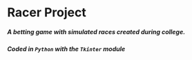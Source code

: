 # Racer Project

##### A betting game with simulated races created during college.  
##### Coded in `Python` with the `Tkinter` module